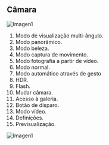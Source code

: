 ## Câmara

![Imagen1](http://static.energysistem.com/images/manuals/42435/56388308e722c.jpg)

1. Modo de visualização multi-ângulo.
2. Modo panorâmico.
3. Modo beleza.
4. Modo captura de movimento.
5. Modo fotografia a partir de vídeo.
6. Modo normal.
7. Modo automático através de gesto
8. HDR.
9. Flash.
10. Mudar câmara.
11. Acesso à galeria.
12. Botão de disparo.
13. Modo vídeo.
14. Definições.
15. Previsualização.

![Imagen1](http://static.energysistem.com/images/manuals/42435/5638830f87468.jpg)
